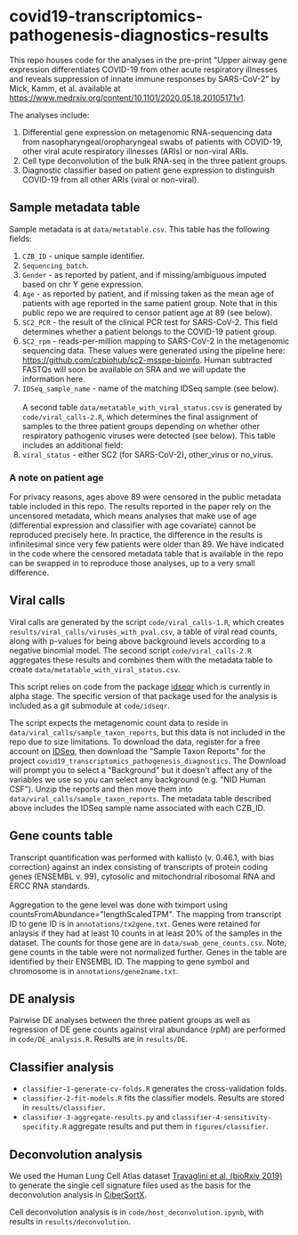 # covid19-transcriptomics-pathogenesis-diagnostics-results
This repo houses code for the analyses in the pre-print "Upper airway gene expression differentiates COVID-19 from other acute respiratory illnesses and reveals suppression of innate immune responses by SARS-CoV-2" by Mick, Kamm, et al. available at https://www.medrxiv.org/content/10.1101/2020.05.18.20105171v1.

The analyses include:
1. Differential gene expression on metagenomic RNA-sequencing data from nasopharyngeal/oropharyngeal swabs of patients with COVID-19, other viral acute respiratory illnesses (ARIs) or non-viral ARIs.
2. Cell type deconvolution of the bulk RNA-seq in the three patient groups.
3. Diagnostic classifier based on patient gene expression to distinguish COVID-19 from all other ARIs (viral or non-viral).

## Sample metadata table

Sample metadata is at `data/metatable.csv`. This table has the following fields:
1. `CZB_ID` - unique sample identifier.
2. `Sequencing_batch`.
3. `Gender` - as reported by patient, and if missing/ambiguous imputed based on chr Y gene expression.
4. `Age` - as reported by patient, and if missing taken as the mean age of patients with age reported in the same patient group. Note that in this public repo we are required to censor patient age at 89 (see below). 
5. `SC2_PCR` - the result of the clinical PCR test for SARS-CoV-2. This field determines whether a patient belongs to the COVID-19 patient group.
6. `SC2_rpm` - reads-per-million mapping to SARS-CoV-2 in the metagenomic sequencing data. These values were generated using the pipeline here: https://github.com/czbiohub/sc2-msspe-bioinfo. Human subtracted FASTQs will soon be available on SRA and we will update the information here.
7. `IDSeq_sample_name` - name of the matching IDSeq sample (see below).<br><br>
 A second table `data/metatable_with_viral_status.csv` is generated by `code/viral_calls-2.R`, which determines the final assignment of  samples to the three patient groups depending on whether other respiratory pathogenic viruses were detected (see below). This table includes an additional field:
8. `viral_status` - either SC2 (for SARS-CoV-2), other_virus or no_virus.

### A note on patient age

For privacy reasons, ages above 89 were censored in the public
metadata table included in this repo. The results reported in the paper rely on the uncensored metadata, which means analyses that make use of age (differential expression and classifier with age covariate) cannot be reproduced precisely here. In practice, the difference in the results is infinitesimal since very few patients were older than 89. We have indicated in the code where the censored metadata table that is available in the repo can be swapped in to reproduce those analyses, up to a very small difference.  

## Viral calls

Viral calls are generated by the script `code/viral_calls-1.R`, which
creates `results/viral_calls/viruses_with_pval.csv`, a table
of viral read counts, along with p-values for being above background
levels according to a negative binomial model. The second script
`code/viral_calls-2.R` aggregates these results and combines them with
the metadata table to create `data/metatable_with_viral_status.csv`.

This script relies on code from the package
[idseqr](https://github.com/czbiohub/idseqr) which is currently in
alpha stage. The specific version of that package used for the
analysis is included as a git submodule at `code/idseqr`.

The script expects the metagenomic count data to reside in
`data/viral_calls/sample_taxon_reports`, but this data is not included in
the repo due to size limitations. To download the data, register for a
free account on [IDSeq](http://www.idseq.net), then download the "Sample Taxon
Reports" for the project
`covid19_transcriptomics_pathogenesis_diagnostics`. The Download will
prompt you to select a "Background" but it doesn't affect any of the
variables we use so you can select any background (e.g. "NID Human
CSF"). Unzip the reports and then move them into
`data/viral_calls/sample_taxon_reports`. The metadata table described above includes the IDSeq sample name associated with each CZB_ID.

## Gene counts table

Transcript quantification was performed with kallisto (v. 0.46.1, with bias correction) against an index consisting of transcripts of protein coding genes (ENSEMBL v. 99), cytosolic and mitochondrial ribosomal RNA and ERCC RNA standards.<br><br>
Aggregation to the gene level was done with tximport using countsFromAbundance="lengthScaledTPM". The mapping from transcript ID to gene ID is in `annotations/tx2gene.txt`. Genes were retained for anlaysis if they had at least 10 counts in at least 20% of the samples in the dataset. The counts for those gene are in `data/swab_gene_counts.csv`. Note, gene counts in the table were not normalized further. Genes in the table are identified by their ENSEMBL ID. The mapping to gene symbol and chromosome is in `annotations/gene2name.txt`.

## DE analysis

Pairwise DE analyses between the three patient groups as well as regression of DE gene counts against viral abundance (rpM) are performed in `code/DE_analysis.R`. Results are in `results/DE`.

## Classifier analysis

- `classifier-1-generate-cv-folds.R` generates the
  cross-validation folds.
- `classifier-2-fit-models.R` fits the classifier models.
  Results are stored in `results/classifier`.
- `classifier-3-aggregate-results.py` and
  `classifier-4-sensitivity-specifity.R` aggregate results and put
  them in `figures/classifier`.

## Deconvolution analysis
We used the Human Lung Cell Atlas dataset [Travaglini et al. (bioRxiv 2019)](https://www.biorxiv.org/content/10.1101/742320v1) to generate the single cell signature files used as the basis for the deconvolution analysis in [CiberSortX](https://www.nature.com/articles/s41587-019-0114-2).

Cell deconvolution analysis is in `code/host_deconvolution.ipynb`,
with results in `results/deconvolution`.
